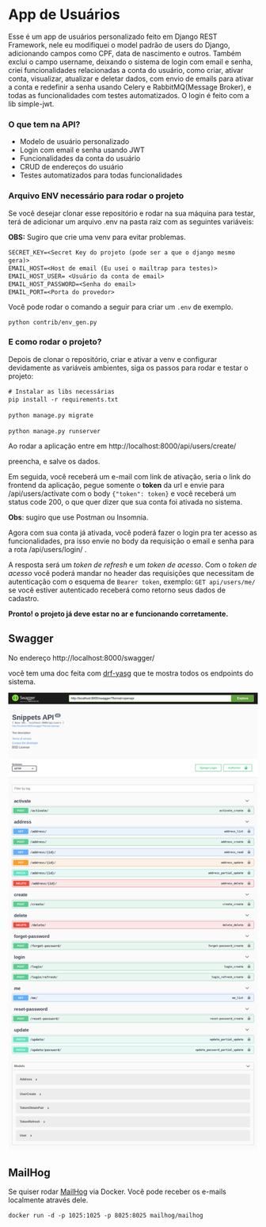 # App de Usuários

Esse é um app de usuários personalizado feito em Django REST Framework, nele eu modifiquei o model padrão de users do Django, adicionando campos como CPF, data de nascimento e outros. Também exclui o campo username, deixando o sistema de login com email e senha, criei funcionalidades relacionadas a conta do usuário, como criar, ativar conta, visualizar, atualizar e deletar dados, com envio de emails para ativar a conta e redefinir a senha usando Celery e RabbitMQ(Message Broker), e todas as funcionalidades com testes automatizados. O login é feito com a lib simple-jwt. 

### O que tem na API?

- Modelo de usuário personalizado 
- Login com email e senha usando JWT
- Funcionalidades da conta do usuário 
- CRUD de endereços do usuário 
- Testes automatizados para todas funcionalidades

### Arquivo ENV necessário para rodar o projeto

Se você desejar clonar esse repositório e rodar na sua máquina para testar, terá de adicionar um arquivo .env na pasta raiz com as seguintes variáveis:

**OBS:** Sugiro que crie uma venv para evitar problemas.

```
SECRET_KEY=<Secret Key do projeto (pode ser a que o django mesmo gera)>
EMAIL_HOST=<Host de email (Eu usei o mailtrap para testes)> 
EMAIL_HOST_USER= <Usuário da conta de email>
EMAIL_HOST_PASSWORD=<Senha do email>
EMAIL_PORT=<Porta do provedor>
```

Você pode rodar o comando a seguir para criar um `.env` de exemplo.

```
python contrib/env_gen.py
```

### E como rodar o projeto?

Depois de clonar o repositório, criar e ativar a venv e configurar devidamente as variáveis ambientes, siga os passos para rodar e testar o projeto:

```
# Instalar as libs necessárias
pip install -r requirements.txt

python manage.py migrate

python manage.py runserver
```

Ao rodar a aplicação entre em http://localhost:8000/api/users/create/

preencha, e salve os dados.

Em seguida, você receberá um e-mail com link de ativação, seria o link do frontend da aplicação, pegue somente o **token** da url e envie para /api/users/activate com o body `{"token": token}` e você receberá um status code 200, o que quer dizer que sua conta foi ativada no sistema.

**Obs**: sugiro que use Postman ou Insomnia.

Agora com sua conta já ativada, você poderá fazer o login pra ter acesso as funcionalidades, pra isso envie no body da requisição o email e senha para a rota /api/users/login/ .

A resposta será um *token de refresh* e um *token de acesso*. Com o *token de acesso* você poderá mandar no header das requisições que necessitam de autenticação com o esquema de `Bearer token`, exemplo: `GET api/users/me/` se você estiver autenticado receberá como retorno seus dados de cadastro.



**Pronto! o projeto já deve estar no ar e funcionando corretamente.**


## Swagger

No endereço http://localhost:8000/swagger/

você tem uma doc feita com [drf-yasg](https://drf-yasg.readthedocs.io/en/stable/readme.html#installation) que te mostra todos os endpoints do sistema.

![swagger.png](img/swagger.png)


## MailHog

Se quiser rodar [MailHog](https://github.com/mailhog/MailHog) via Docker. Você pode receber os e-mails localmente através dele.

```
docker run -d -p 1025:1025 -p 8025:8025 mailhog/mailhog
```

